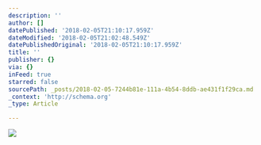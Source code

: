```yaml
---
description: ''
author: []
datePublished: '2018-02-05T21:10:17.959Z'
dateModified: '2018-02-05T21:02:48.549Z'
datePublishedOriginal: '2018-02-05T21:10:17.959Z'
title: ''
publisher: {}
via: {}
inFeed: true
starred: false
sourcePath: _posts/2018-02-05-7244b81e-111a-4b54-8ddb-ae431f1f29ca.md
_context: 'http://schema.org'
_type: Article

---
```

![](https://the-grid-user-content.s3-us-west-2.amazonaws.com/5c4f2bcc-2fd0-4989-8dec-36a7c9039bf6.jpg)